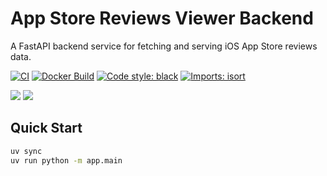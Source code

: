 # App Store Reviews Viewer Backend

A FastAPI backend service for fetching and serving iOS App Store reviews data.

[![CI](https://github.com/MishaVyb/app-store-reviews-viewer-backend/actions/workflows/ci.yml/badge.svg)](https://github.com/MishaVyb/app-store-reviews-viewer-backend/actions/workflows/ci.yml)
[![Docker Build](https://github.com/MishaVyb/app-store-reviews-viewer-backend/actions/workflows/docker-build.yml/badge.svg)](https://github.com/MishaVyb/app-store-reviews-viewer-backend/actions/workflows/docker-build.yml)
[![Code style: black](https://img.shields.io/badge/code%20style-black-000000.svg)](https://github.com/psf/black)
[![Imports: isort](https://img.shields.io/badge/%20imports-isort-%231674b1?style=flat&labelColor=ef8336)](https://pycqa.github.io/isort/)

![](https://img.shields.io/badge/python-3.13-blue)
![](https://img.shields.io/badge/fastapi-0.116.1-blue)

## Quick Start

```bash
uv sync
uv run python -m app.main
```
